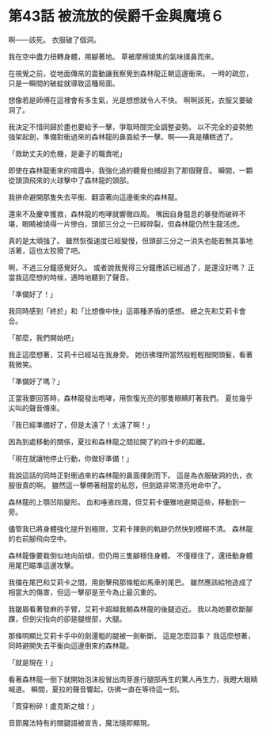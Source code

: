 # 第43話 被流放的侯爵千金與魔境６

啊——該死。
衣服破了個洞。

我在空中盡力扭轉身體，用腳著地。
草被摩擦燒焦的氣味撲鼻而來。

在視覺之前，從地面傳來的震動讓我察覺到森林龍正朝這邊衝來。
一時的疏忽，只是一瞬間的破綻就導致這種局面。

想像若是師傅在這裡會有多生氣，光是想想就令人不快。
啊啊該死，衣服又要破洞了。

我決定不惜同歸於盡也要給予一擊，爭取時間完全調整姿勢。
以不完全的姿勢勉強架起劍，準備對衝過來的森林龍的鼻面給予一擊。啊——真是糟糕透了。

「救助丈夫的危機，是妻子的職責呢」

即使在森林龍衝來的喧囂中，我強化過的聽覺也捕捉到了那個聲音。
瞬間，一顆從頭頂飛來的火球擊中了森林龍的頭部。

我拼命避開那隻失去平衡、翻滾著向這邊衝來的森林龍。

還來不及慶幸獲救，森林龍的咆哮就響徹四周。
嘴因自身龍息的暴發而破碎不堪，眼睛被燒得一片慘白，頭部三分之一已經碎裂，但森林龍仍然生龍活虎。

真的是太頑強了。
雖然恢復速度已經變慢，但頭部三分之一消失也能若無其事地活著，這也太狡猾了吧。

啊，不過三分鐘感覺好久。
或者說我覺得三分鐘應該已經過了，是還沒好嗎？
正當我這麼想的時候，適時地聽到了聲音。

「準備好了！」

我同時感到「終於」和「比想像中快」這兩種矛盾的感想。
總之先和艾莉卡會合。

「那麼，我們開始吧」

我正這麼想著，艾莉卡已經站在我身旁。
她彷彿理所當然般輕輕撥開頭髮，看著我微笑。

「準備好了嗎？」

正當我要回答時，森林龍發出咆哮，用恢復光亮的那隻眼睛盯著我們。
夏拉幾乎尖叫的聲音傳來。

「我已經準備好了，但是太遠了！太遠了啊！」

因為到處移動的關係，夏拉和森林龍之間拉開了約四十步的距離。

「現在就讓牠停止行動，你做好準備！」

我說這話的同時正對衝過來的森林龍的鼻面揮劍而下。
這是為衣服破洞的仇，衣服很貴的啊。
雖然這一擊帶著相當的私怨，但劍路非常漂亮地命中了。

森林龍的上顎凹陷變形。
血和唾液四濺，但艾莉卡優雅地避開這些，移動到一旁。

儘管我已將身體強化提升到極限，艾莉卡揮劍的軌跡仍然快到模糊不清。
森林龍的右前腳飛向空中。

森林龍像要栽倒似地向前傾，但仍用三隻腳穩住身體。
不僅穩住了，還扭動身體用尾巴瞄準這邊攻擊。

我擋在尾巴和艾莉卡之間，用劍擊飛那條粗如馬車的尾巴。
雖然應該給牠造成了相當大的傷害，但這一擊卻是至今為止最沉重的。

我皺眉看著發麻的手臂，艾莉卡超越我朝森林龍的後腿迫近。
我以為她要砍斷腳踝，但劍尖指向的卻是腿根部，大腿。

那條明顯比艾莉卡手中的劍還粗的腿被一劍斬斷。
這是怎麼回事？
我這麼想著，同時避開失去平衡向這邊倒來的森林龍。

「就是現在！」

看著森林龍一倒下就開始泡沫般冒出肉芽進行腿部再生的驚人再生力，我瞪大眼睛喊道。
瞬間，夏拉的聲音響起，彷彿一直在等待這一刻。

「貫穿粉碎！盧克斯之槍！」

音節魔法特有的關鍵語被宣告，魔法隨即顯現。